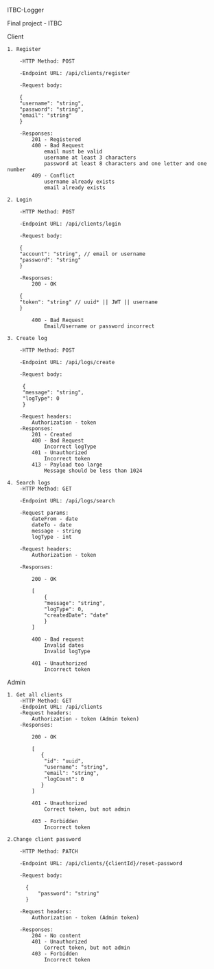 ITBC-Logger

Final project - ITBC 

Client

    1. Register

        -HTTP Method: POST

        -Endpoint URL: /api/clients/register

        -Request body:

        {
        "username": "string",
        "password": "string",
        "email": "string"
        }

        -Responses:
            201 - Registered
            400 - Bad Request
                email must be valid
                username at least 3 characters
                password at least 8 characters and one letter and one number
            409 - Conflict
                username already exists
                email already exists

    2. Login

        -HTTP Method: POST

        -Endpoint URL: /api/clients/login

        -Request body:

        {
        "account": "string", // email or username
        "password": "string"
        }

        -Responses:
            200 - OK

        {
        "token": "string" // uuid* || JWT || username
        }

            400 - Bad Request
                Email/Username or password incorrect

    3. Create log 
        
        -HTTP Method: POST 
        
        -Endpoint URL: /api/logs/create 
        
        -Request body:

         {
         "message": "string",
         "logType": 0
         }

        -Request headers:
            Authorization - token
        -Responses:
            201 - Created
            400 - Bad Request
                Incorrect logType
            401 - Unauthorized
                Incorrect token
            413 - Payload too large
                Message should be less than 1024

    4. Search logs
        -HTTP Method: GET
        
        -Endpoint URL: /api/logs/search
        
        -Request params:
            dateFrom - date
            dateTo - date
            message - string
            logType - int
            
        -Request headers:
            Authorization - token
            
        -Responses:

            200 - OK

            [
                {
                "message": "string",
                "logType": 0,
                "createdDate": "date"
                }
            ]

            400 - Bad request
                Invalid dates
                Invalid logType

            401 - Unauthorized
                Incorrect token

Admin

    1. Get all clients
        -HTTP Method: GET
        -Endpoint URL: /api/clients
        -Request headers:
            Authorization - token (Admin token)
        -Responses:

            200 - OK

            [
               {
                "id": "uuid",
                "username": "string",
                "email": "string",
                "logCount": 0
               }
            ]

            401 - Unauthorized
                Correct token, but not admin

            403 - Forbidden
                Incorrect token
                
    2.Change client password

        -HTTP Method: PATCH

        -Endpoint URL: /api/clients/{clientId}/reset-password

        -Request body:

          {
              "password": "string"
          }

        -Request headers:
            Authorization - token (Admin token)

        -Responses:
            204 - No content
            401 - Unauthorized
                Correct token, but not admin
            403 - Forbidden
                Incorrect token
